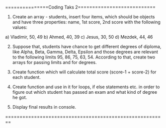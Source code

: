 ===============Coding Taks 2===========================

1) Create an array - students, insert four items, which should be objects and have three properties: name,
1st score, 2nd score with the following values:

a) Vladimir, 50, 49
b) Ahmed, 40, 39
c) Jesus, 30, 50
d) Mezdek, 44, 46


2) Suppose that, students have chance to get different degrees of diploma, like Alpha, Beta, Gamma, Delta, Epsilon
and those degrees are relevant to the following limits 95, 86, 75, 63, 54. According to that, create two arrays for passing limits
and for degrees.

3) Create function which will calculate total score (score-1 + score-2) for each student.

4) Create function and use in it for loops, if else statements etc. in order to figure out which student has passed an exam and what kind of degree he got.

5) Display final results in console.

========================================================
